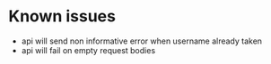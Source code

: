 # Known issues

- api will send non informative error when username already taken
- api will fail on empty request bodies